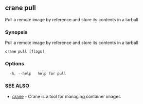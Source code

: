 ## crane pull

Pull a remote image by reference and store its contents in a tarball

### Synopsis

Pull a remote image by reference and store its contents in a tarball

```
crane pull [flags]
```

### Options

```
  -h, --help   help for pull
```

### SEE ALSO

- [crane](crane.md) - Crane is a tool for managing container images
